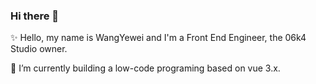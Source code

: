 ### Hi there 👋

✨ Hello, my name is WangYewei and I'm a Front End Engineer, the 06k4 Studio owner.

🔭 I’m currently building a low-code programing based on vue 3.x.

<!-- My name is Dima and i'm a creator from Tel Aviv, Israel. I'm excited about web technologies, developer UX and tooling.



<!--
**WangYeWei/WangyeWei** is a ✨ _special_ ✨ repository because its `README.md` (this file) appears on your GitHub profile.

Here are some ideas to get you started:

- 🔭 I’m currently working on ...
- 🌱 I’m currently learning ...
- 👯 I’m looking to collaborate on ...
- 🤔 I’m looking for help with ...
- 💬 Ask me about ...
- 📫 How to reach me: ...
- 😄 Pronouns: ...
- ⚡ Fun fact: ...
-->
